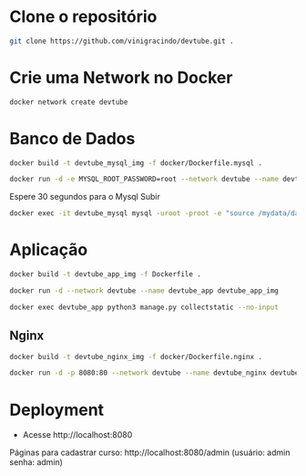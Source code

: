 # Clone o repositório
```bash
git clone https://github.com/vinigracindo/devtube.git .
```

# Crie uma Network no Docker
```bash
docker network create devtube
```

# Banco de Dados

```bash
docker build -t devtube_mysql_img -f docker/Dockerfile.mysql .
```

```bash
docker run -d -e MYSQL_ROOT_PASSWORD=root --network devtube --name devtube_mysql devtube_mysql_img
```

Espere 30 segundos para o Mysql Subir

```bash
docker exec -it devtube_mysql mysql -uroot -proot -e "source /mydata/database_create.sql"
```

# Aplicação
```bash
docker build -t devtube_app_img -f Dockerfile .
```
```bash
docker run -d --network devtube --name devtube_app devtube_app_img
```
```bash
docker exec devtube_app python3 manage.py collectstatic --no-input
```

## Nginx
```bash
docker build -t devtube_nginx_img -f docker/Dockerfile.nginx .
```
```bash
docker run -d -p 8080:80 --network devtube --name devtube_nginx devtube_nginx_img
```

# Deployment
- Acesse http://localhost:8080

Páginas para cadastrar curso:
http://localhost:8080/admin (usuário: admin senha: admin)

